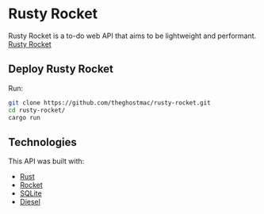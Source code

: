 # Rusty Rocket

Rusty Rocket is a to-do web API that aims to be lightweight and performant.
[Rusty Rocket](rusty_rocket.png)
## Deploy Rusty Rocket

Run:
```bash
git clone https://github.com/theghostmac/rusty-rocket.git
cd rusty-rocket/
cargo run
```

## Technologies
This API was built with:
- [Rust](https://rust-lang.org)
- [Rocket](https://rocket.rs)
- [SQLite](https://sqlite.org/index.html)
- [Diesel](https://diesel.rs)
